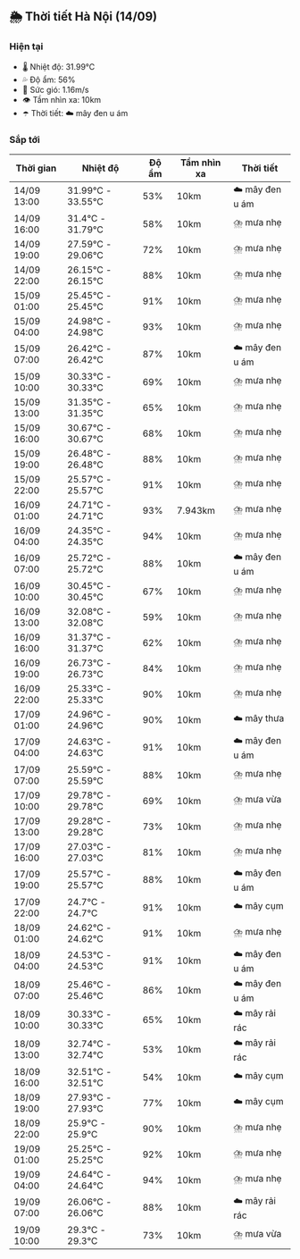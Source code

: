 ## 🌦️ Thời tiết Hà Nội (14/09)

### Hiện tại

- 🌡️ Nhiệt độ: 31.99℃
- 💦 Độ ẩm: 56%
- 💨 Sức gió: 1.16m/s
- 👁️ Tầm nhìn xa: 10km
- ☂️ Thời tiết: ☁️ mây đen u ám

### Sắp tới

| Thời gian | Nhiệt độ | Độ ẩm | Tầm nhìn xa | Thời tiết |
| --- | --- | --- | --- | --- |
| 14/09 13:00 | 31.99℃ - 33.55℃ | 53% | 10km | ☁️ mây đen u ám |
| 14/09 16:00 | 31.4℃ - 31.79℃ | 58% | 10km | ⛈️ mưa nhẹ |
| 14/09 19:00 | 27.59℃ - 29.06℃ | 72% | 10km | ⛈️ mưa nhẹ |
| 14/09 22:00 | 26.15℃ - 26.15℃ | 88% | 10km | ⛈️ mưa nhẹ |
| 15/09 01:00 | 25.45℃ - 25.45℃ | 91% | 10km | ⛈️ mưa nhẹ |
| 15/09 04:00 | 24.98℃ - 24.98℃ | 93% | 10km | ⛈️ mưa nhẹ |
| 15/09 07:00 | 26.42℃ - 26.42℃ | 87% | 10km | ☁️ mây đen u ám |
| 15/09 10:00 | 30.33℃ - 30.33℃ | 69% | 10km | ⛈️ mưa nhẹ |
| 15/09 13:00 | 31.35℃ - 31.35℃ | 65% | 10km | ⛈️ mưa nhẹ |
| 15/09 16:00 | 30.67℃ - 30.67℃ | 68% | 10km | ⛈️ mưa nhẹ |
| 15/09 19:00 | 26.48℃ - 26.48℃ | 88% | 10km | ⛈️ mưa nhẹ |
| 15/09 22:00 | 25.57℃ - 25.57℃ | 91% | 10km | ⛈️ mưa nhẹ |
| 16/09 01:00 | 24.71℃ - 24.71℃ | 93% | 7.943km | ⛈️ mưa nhẹ |
| 16/09 04:00 | 24.35℃ - 24.35℃ | 94% | 10km | ⛈️ mưa nhẹ |
| 16/09 07:00 | 25.72℃ - 25.72℃ | 88% | 10km | ☁️ mây đen u ám |
| 16/09 10:00 | 30.45℃ - 30.45℃ | 67% | 10km | ⛈️ mưa nhẹ |
| 16/09 13:00 | 32.08℃ - 32.08℃ | 59% | 10km | ⛈️ mưa nhẹ |
| 16/09 16:00 | 31.37℃ - 31.37℃ | 62% | 10km | ⛈️ mưa nhẹ |
| 16/09 19:00 | 26.73℃ - 26.73℃ | 84% | 10km | ⛈️ mưa nhẹ |
| 16/09 22:00 | 25.33℃ - 25.33℃ | 90% | 10km | ⛈️ mưa nhẹ |
| 17/09 01:00 | 24.96℃ - 24.96℃ | 90% | 10km | ☁️ mây thưa |
| 17/09 04:00 | 24.63℃ - 24.63℃ | 91% | 10km | ☁️ mây đen u ám |
| 17/09 07:00 | 25.59℃ - 25.59℃ | 88% | 10km | ⛈️ mưa nhẹ |
| 17/09 10:00 | 29.78℃ - 29.78℃ | 69% | 10km | ⛈️ mưa vừa |
| 17/09 13:00 | 29.28℃ - 29.28℃ | 73% | 10km | ⛈️ mưa nhẹ |
| 17/09 16:00 | 27.03℃ - 27.03℃ | 81% | 10km | ⛈️ mưa nhẹ |
| 17/09 19:00 | 25.57℃ - 25.57℃ | 88% | 10km | ☁️ mây đen u ám |
| 17/09 22:00 | 24.7℃ - 24.7℃ | 91% | 10km | ☁️ mây cụm |
| 18/09 01:00 | 24.62℃ - 24.62℃ | 91% | 10km | ⛈️ mưa nhẹ |
| 18/09 04:00 | 24.53℃ - 24.53℃ | 91% | 10km | ☁️ mây đen u ám |
| 18/09 07:00 | 25.46℃ - 25.46℃ | 86% | 10km | ☁️ mây đen u ám |
| 18/09 10:00 | 30.33℃ - 30.33℃ | 65% | 10km | ☁️ mây rải rác |
| 18/09 13:00 | 32.74℃ - 32.74℃ | 53% | 10km | ☁️ mây rải rác |
| 18/09 16:00 | 32.51℃ - 32.51℃ | 54% | 10km | ☁️ mây cụm |
| 18/09 19:00 | 27.93℃ - 27.93℃ | 77% | 10km | ☁️ mây cụm |
| 18/09 22:00 | 25.9℃ - 25.9℃ | 90% | 10km | ⛈️ mưa nhẹ |
| 19/09 01:00 | 25.25℃ - 25.25℃ | 92% | 10km | ⛈️ mưa nhẹ |
| 19/09 04:00 | 24.64℃ - 24.64℃ | 94% | 10km | ⛈️ mưa nhẹ |
| 19/09 07:00 | 26.06℃ - 26.06℃ | 88% | 10km | ☁️ mây rải rác |
| 19/09 10:00 | 29.3℃ - 29.3℃ | 73% | 10km | ⛈️ mưa vừa |
